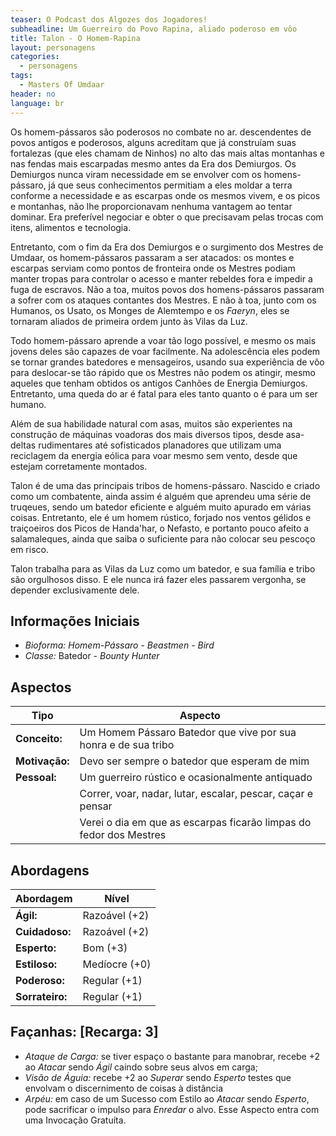 ```yaml
---
teaser: O Podcast dos Algozes dos Jogadores!
subheadline: Um Guerreiro do Povo Rapina, aliado poderoso em vôo
title: Talon - O Homem-Rapina
layout: personagens
categories:
  - personagens
tags:
  - Masters Of Umdaar 
header: no
language: br
---
```


Os homem-pássaros são poderosos no combate no ar. descendentes de povos antigos e poderosos, alguns acreditam que já construíam suas fortalezas (que eles chamam de Ninhos) no alto das mais altas montanhas e nas fendas mais escarpadas mesmo antes da Era dos Demiurgos. Os Demiurgos nunca viram necessidade em se envolver com os homens-pássaro, já que seus conhecimentos permitiam a eles moldar a terra conforme a necessidade e as escarpas onde os mesmos vivem, e os picos e montanhas, não lhe proporcionavam nenhuma vantagem ao tentar dominar. Era preferível negociar e obter o que precisavam pelas trocas com itens, alimentos e tecnologia.

Entretanto, com o fim da Era dos Demiurgos e o surgimento dos Mestres de Umdaar, os homem-pássaros passaram a ser atacados: os montes e escarpas serviam como pontos de fronteira onde os Mestres podiam manter tropas para controlar o acesso e manter rebeldes fora e impedir a fuga de escravos. Não a toa, muitos povos dos homens-pássaros passaram a sofrer com os ataques contantes dos Mestres. E não à toa, junto com os Humanos, os Usato, os Monges de Alemtempo e os _Faeryn_, eles se tornaram aliados de primeira ordem junto às Vilas da Luz.

Todo homem-pássaro aprende a voar tão logo possível, e mesmo os mais jovens deles são capazes de voar facilmente. Na adolescência eles podem se tornar grandes batedores e mensageiros, usando sua experiência de vôo para deslocar-se tão rápido que os Mestres não podem os atingir, mesmo aqueles que tenham obtidos os antigos Canhões de Energia Demiurgos. Entretanto, uma queda do ar é fatal para eles tanto quanto o é para um ser humano.

Além de sua habilidade natural com asas, muitos são experientes na construção de máquinas voadoras dos mais diversos tipos, desde asa-deltas rudimentares até sofisticados planadores que utilizam uma reciclagem da energia eólica para voar mesmo sem vento, desde que estejam corretamente montados.

Talon é de uma das principais tribos de homens-pássaro. Nascido e criado como um combatente, ainda assim é alguém que aprendeu uma série de truqeues, sendo um batedor eficiente e alguém muito apurado em várias coisas. Entretanto, ele é um homem rústico, forjado nos ventos gélidos e traiçoeiros dos Picos de Handa'har, o Nefasto, e portanto pouco afeito a salamaleques, ainda que saiba o suficiente para não colocar seu pescoço em risco.

Talon trabalha para as Vilas da Luz como um batedor, e sua família e tribo são orgulhosos disso. E ele nunca irá fazer eles passarem vergonha, se depender exclusivamente dele.

<!-- excerpt -->

## Informações Iniciais

+ _Bioforma:_ _Homem-Pássaro_  - _Beastmen - Bird_
+ _Classe:_ Batedor - _Bounty Hunter_

## Aspectos

| **Tipo**       | **Aspecto**                                                         |
|----------------|---------------------------------------------------------------------|
| __Conceito:__  | Um Homem Pássaro Batedor que vive por sua honra e de sua tribo      |
| __Motivação:__ | Devo ser sempre o batedor que esperam de mim                        |
| __Pessoal:__   | Um guerreiro rústico e ocasionalmente antiquado                     |
|                | Correr, voar, nadar, lutar, escalar, pescar, caçar e pensar         |
|                | Verei o dia em que as escarpas ficarão limpas do fedor dos Mestres  |

## Abordagens

| **Abordagem**   | **Nível**     |
|-----------------|---------------|
| __Ágil:__       | Razoável (+2) |
| __Cuidadoso:__  | Razoável (+2) |
| __Esperto:__    | Bom (+3)      |
| __Estiloso:__   | Medíocre (+0) |
| __Poderoso:__   | Regular (+1)  |
| __Sorrateiro:__ | Regular (+1)  |

## Façanhas: [Recarga: 3]

+ _Ataque de Carga:_ se tiver espaço o bastante para manobrar, recebe +2 ao _Atacar_ sendo _Ágil_ caindo sobre seus alvos em carga;
+ _Visão de Águia:_ recebe +2 ao _Superar_ sendo _Esperto_ testes que envolvam o discernimento de coisas à distância
+ _Arpéu:_ em caso de um Sucesso com Estilo ao _Atacar_ sendo _Esperto_, pode sacrificar o impulso para _Enredar_ o alvo. Esse Aspecto entra com uma Invocação Gratuíta.
